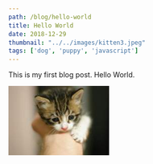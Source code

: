 ```yaml
---
path: /blog/hello-world
title: Hello World
date: 2018-12-29
thumbnail: "../../images/kitten3.jpeg"
tags: ['dog', 'puppy', 'javascript']
---
```

This is my first blog post. Hello World.

![Kitten Three](../../images/kitten3.jpeg)